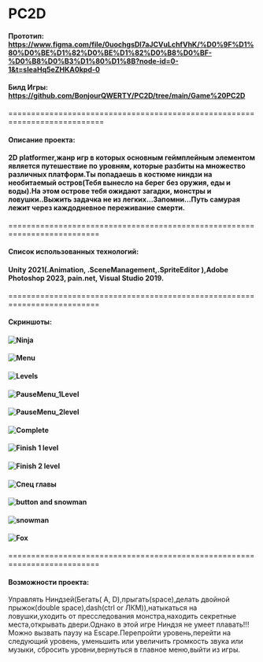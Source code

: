 # PC2D
#### Прототип: https://www.figma.com/file/0uochgsDl7aJCVuLchfVhK/%D0%9F%D1%80%D0%BE%D1%82%D0%BE%D1%82%D0%B8%D0%BF-%D0%B8%D0%B3%D1%80%D1%8B?node-id=0-1&t=sIeaHq5eZHKA0kpd-0
#### Билд Игры: https://github.com/BonjourQWERTY/PC2D/tree/main/Game%20PC2D
===========================================================================
#### Описание проекта:
#### 2D platformer,жанр игр в которых основным геймплейным элементом является путешествие по уровням, которые разбиты на множество различных платформ.Ты попадаешь в костюме ниндзи на необитаемый остров(Тебя вынесло на берег без оружия, еды и воды).На этом острове тебя ожидают загадки, монстры и ловушки..Выжить задачка не из легких...Запомни...Путь самурая лежит через каждодневное переживание смерти.
==========================================================================
#### Список использованных технологий: 
#### Unity 2021(.Animation, .SceneManagement,.SpriteEditor ),Adobe Photoshop 2023, pain.net, Visual Studio 2019.
==========================================================================
#### Скриншоты:
#### ![Ninja](https://github.com/BonjourQWERTY/PC2D/blob/main/Unity-2D-Platformer/Assets/PC2D/Sprites/Ninja.psd)
#### ![Menu](https://github.com/BonjourQWERTY/PC2D/blob/main/Unity-2D-Platformer/Assets/PC2D/ScreenShots/%D0%A1%D0%BD%D0%B8%D0%BC%D0%BE%D0%BA%20%D1%8D%D0%BA%D1%80%D0%B0%D0%BD%D0%B0%202023-05-15%20205559.jpg)
#### ![Levels](https://github.com/BonjourQWERTY/PC2D/blob/main/Unity-2D-Platformer/Assets/PC2D/ScreenShots/%D0%A1%D0%BD%D0%B8%D0%BC%D0%BE%D0%BA%20%D1%8D%D0%BA%D1%80%D0%B0%D0%BD%D0%B0%202023-05-15%20205613.jpg)
#### ![PauseMenu_1Level](https://github.com/BonjourQWERTY/PC2D/blob/main/Unity-2D-Platformer/Assets/PC2D/ScreenShots/%D0%A1%D0%BD%D0%B8%D0%BC%D0%BE%D0%BA%20%D1%8D%D0%BA%D1%80%D0%B0%D0%BD%D0%B0%202023-05-15%20205627.jpg)
#### ![PauseMenu_2level](https://github.com/BonjourQWERTY/PC2D/blob/main/Unity-2D-Platformer/Assets/PC2D/ScreenShots/%D0%A1%D0%BD%D0%B8%D0%BC%D0%BE%D0%BA%20%D1%8D%D0%BA%D1%80%D0%B0%D0%BD%D0%B0%202023-05-15%20205727.jpg)
#### ![Complete](https://github.com/BonjourQWERTY/PC2D/blob/main/Unity-2D-Platformer/Assets/PC2D/ScreenShots/%D0%A1%D0%BD%D0%B8%D0%BC%D0%BE%D0%BA%20%D1%8D%D0%BA%D1%80%D0%B0%D0%BD%D0%B0%202023-05-15%20205701.jpg)
#### ![Finish 1 level](https://github.com/BonjourQWERTY/PC2D/blob/main/Unity-2D-Platformer/Assets/PC2D/ScreenShots/%D0%A1%D0%BD%D0%B8%D0%BC%D0%BE%D0%BA%20%D1%8D%D0%BA%D1%80%D0%B0%D0%BD%D0%B0%202023-05-15%20204858.jpg)
#### ![Finish 2 level](https://github.com/BonjourQWERTY/PC2D/blob/main/Unity-2D-Platformer/Assets/PC2D/ScreenShots/%D0%A1%D0%BD%D0%B8%D0%BC%D0%BE%D0%BA%20%D1%8D%D0%BA%D1%80%D0%B0%D0%BD%D0%B0%202023-05-15%20204024.jpg)
#### ![Спец главы](https://github.com/BonjourQWERTY/PC2D/blob/main/Unity-2D-Platformer/Assets/PC2D/ScreenShots/%D0%A1%D0%BD%D0%B8%D0%BC%D0%BE%D0%BA%20%D1%8D%D0%BA%D1%80%D0%B0%D0%BD%D0%B0%202023-05-15%20204828.jpg)
#### ![button and snowman](https://github.com/BonjourQWERTY/PC2D/blob/main/Unity-2D-Platformer/Assets/PC2D/ScreenShots/%D0%A1%D0%BD%D0%B8%D0%BC%D0%BE%D0%BA%20%D1%8D%D0%BA%D1%80%D0%B0%D0%BD%D0%B0%202023-05-15%20204647.jpg)
#### ![snowman](https://github.com/BonjourQWERTY/PC2D/blob/main/Unity-2D-Platformer/Assets/PC2D/ScreenShots/%D0%A1%D0%BD%D0%B8%D0%BC%D0%BE%D0%BA%20%D1%8D%D0%BA%D1%80%D0%B0%D0%BD%D0%B0%202023-05-15%20204003.jpg)
#### ![Fox]()
==========================================================================
#### Возможности проекта:
Управлять Ниндзей(Бегать( A, D),прыгать(space),делать двойной прыжок(double space),dash(ctrl or ЛКМ)),натыкаться на ловушки,уходить от пресследования монстра,находить секретные места,открывать двери.Однако в этой игре Ниндзя не умеет плавать!!!Можно вызвать паузу на Escape.Перепройти уровень,перейти на следующий уровень, уменьшить или увеличить громкость звука или музыки, сбросить уровни,вернуться в главное меню,выйти из игры.

